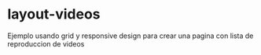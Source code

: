 # layout-videos
Ejemplo usando grid y responsive design para crear una pagina con lista de reproduccion de videos
